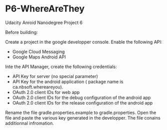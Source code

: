# P6-WhereAreThey
Udacity Anroid Nanodegree Project 6

Before building:

Create a project in the google developper console.
Enable the following API:

- Google Cloud Messaging 
- Google Maps Android API

Inte the API Manager, create the following credentials:

- API Key for server (no special parameter)
- API Key for the android application ( package name is ca.nbsoft.whereareyou).
- OAuth 2.0 client IDs for web app
- OAuth 2.0 client IDs for the debug configuration of the android app
- OAuth 2.0 client IDs for the release configuration of the android app

Rename the file gradle.properties.example to gradle.properties.
Open the file and paste the various key generated in the developper. The file conains additionnal infromation.
